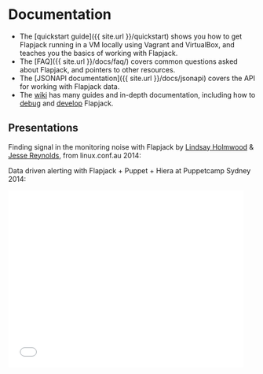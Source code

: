 # Documentation

 - The [quickstart guide]({{ site.url }}/quickstart) shows you how to get Flapjack running in a VM locally using Vagrant and VirtualBox, and teaches you the basics of working with Flapjack.
 - The [FAQ]({{ site.url }}/docs/faq/) covers common questions asked about Flapjack, and pointers to other resources.
 - The [JSONAPI documentation]({{ site.url }}/docs/jsonapi) covers the API for working with Flapjack data.
 - The [wiki](https://github.com/flapjack/flapjack/wiki) has many guides and in-depth documentation, including how to [debug](https://github.com/flapjack/flapjack/wiki/DEBUGGING) and [develop](https://github.com/flapjack/flapjack/wiki/DEVELOPING) Flapjack.

## Presentations

Finding signal in the monitoring noise with Flapjack by [Lindsay Holmwood](https://twitter.com/auxesis) &amp; [Jesse Reynolds](https://twitter.com/jessereynolds), from linux.conf.au 2014:

<script async class="speakerdeck-embed" data-id="edad17e05a79013198bb160749daae2c" data-ratio="1.33333333333333" src="//speakerdeck.com/assets/embed.js"></script>

Data driven alerting with Flapjack + Puppet + Hiera at Puppetcamp Sydney 2014:

<iframe width="480" height="360" src="//www.youtube.com/embed/pV-kv9J-w-Q?rel=0" frameborder="0" allowfullscreen></iframe>
